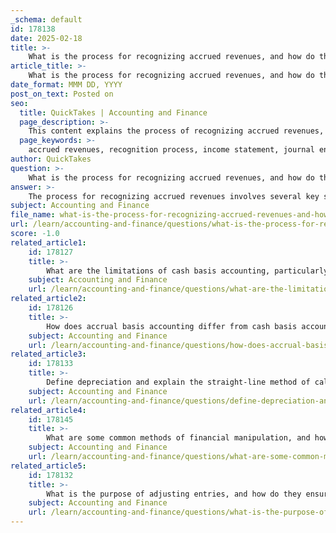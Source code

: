 ```yaml
---
_schema: default
id: 178138
date: 2025-02-18
title: >-
    What is the process for recognizing accrued revenues, and how do they impact the income statement?
article_title: >-
    What is the process for recognizing accrued revenues, and how do they impact the income statement?
date_format: MMM DD, YYYY
post_on_text: Posted on
seo:
  title: QuickTakes | Accounting and Finance
  page_description: >-
    This content explains the process of recognizing accrued revenues, including the identification of earned revenue, making journal entries, and their impact on the income statement and financial reporting.
  page_keywords: >-
    accrued revenues, recognition process, income statement, journal entry, accounts receivable, consulting services, financial statements, GAAP, matching principle, asset account
author: QuickTakes
question: >-
    What is the process for recognizing accrued revenues, and how do they impact the income statement?
answer: >-
    The process for recognizing accrued revenues involves several key steps, which are essential for ensuring that financial statements accurately reflect a company's financial position in accordance with generally accepted accounting principles (GAAP). Here’s a detailed breakdown of the process:\n\n### 1. Identification of Earned Revenues\nAccrued revenues are revenues that have been earned but not yet received in cash. This typically occurs when a company provides goods or services to a customer, and the payment is expected to be received in a future period. For example, if a company provides consulting services in December but will receive payment in January, the revenue is recognized in December.\n\n### 2. Journal Entry for Accrued Revenues\nTo recognize accrued revenues, an adjusting journal entry is made at the end of the accounting period. The entry typically involves:\n- **Debiting an Asset Account**: This is usually an account called "Accounts Receivable" or "Accrued Revenues," reflecting the amount owed to the company.\n- **Crediting a Revenue Account**: This reflects the revenue earned during the period.\n\nFor example, if the company earned $5,000 in consulting fees in December, the journal entry would be:\n```plaintext\nDate        Account                     Debit      Credit\nDec 31     Accounts Receivable         $5,000\n            Consulting Revenue                     $5,000\n```\n\n### 3. Impact on the Income Statement\nAccrued revenues directly impact the income statement by increasing total revenues for the period in which they are earned. This aligns with the **matching principle**, which states that revenues and related expenses must be recognized in the same accounting period. By recognizing accrued revenues, the company ensures that its income statement reflects all revenues earned during the period, regardless of when cash is received.\n\n### 4. Financial Statement Presentation\nOn the balance sheet, accrued revenues will appear as an asset under "Accounts Receivable" or a similar account. This indicates that the company has a right to receive cash in the future for services rendered or goods delivered.\n\n### Summary\nIn summary, recognizing accrued revenues involves identifying earned revenues, making the appropriate journal entries, and understanding their impact on the income statement and balance sheet. This process is crucial for accurate financial reporting and compliance with GAAP, ensuring that the financial statements provide a true and fair view of the company's financial performance and position.
subject: Accounting and Finance
file_name: what-is-the-process-for-recognizing-accrued-revenues-and-how-do-they-impact-the-income-statement.md
url: /learn/accounting-and-finance/questions/what-is-the-process-for-recognizing-accrued-revenues-and-how-do-they-impact-the-income-statement
score: -1.0
related_article1:
    id: 178127
    title: >-
        What are the limitations of cash basis accounting, particularly for large companies?
    subject: Accounting and Finance
    url: /learn/accounting-and-finance/questions/what-are-the-limitations-of-cash-basis-accounting-particularly-for-large-companies
related_article2:
    id: 178126
    title: >-
        How does accrual basis accounting differ from cash basis accounting in terms of revenue and expense recognition?
    subject: Accounting and Finance
    url: /learn/accounting-and-finance/questions/how-does-accrual-basis-accounting-differ-from-cash-basis-accounting-in-terms-of-revenue-and-expense-recognition
related_article3:
    id: 178133
    title: >-
        Define depreciation and explain the straight-line method of calculating it.
    subject: Accounting and Finance
    url: /learn/accounting-and-finance/questions/define-depreciation-and-explain-the-straightline-method-of-calculating-it
related_article4:
    id: 178145
    title: >-
        What are some common methods of financial manipulation, and how can internal controls prevent them?
    subject: Accounting and Finance
    url: /learn/accounting-and-finance/questions/what-are-some-common-methods-of-financial-manipulation-and-how-can-internal-controls-prevent-them
related_article5:
    id: 178132
    title: >-
        What is the purpose of adjusting entries, and how do they ensure compliance with GAAP?
    subject: Accounting and Finance
    url: /learn/accounting-and-finance/questions/what-is-the-purpose-of-adjusting-entries-and-how-do-they-ensure-compliance-with-gaap
---
```


&nbsp;